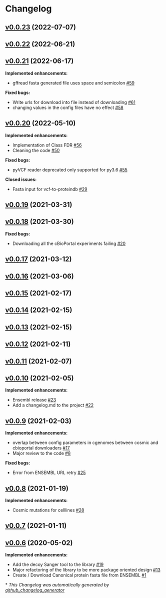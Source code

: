 # Changelog

## [v0.0.23](https://github.com/bigbio/py-pgatk/tree/v0.0.23) (2022-07-07)

## [v0.0.22](https://github.com/bigbio/py-pgatk/tree/v0.0.22) (2022-06-21)

## [v0.0.21](https://github.com/bigbio/py-pgatk/tree/v0.0.21) (2022-06-17)

**Implemented enhancements:**

- gffread fasta generated file uses space and semicolon [\#59](https://github.com/bigbio/py-pgatk/issues/59)

**Fixed bugs:**

- Write urls for download into file instead of downloading  [\#61](https://github.com/bigbio/py-pgatk/issues/61)
- changing values in the config files have no effect [\#58](https://github.com/bigbio/py-pgatk/issues/58)

## [v0.0.20](https://github.com/bigbio/py-pgatk/tree/v0.0.20) (2022-05-10)

**Implemented enhancements:**

- Implementation of Class FDR [\#56](https://github.com/bigbio/py-pgatk/issues/56)
- Cleaning the code [\#50](https://github.com/bigbio/py-pgatk/issues/50)

**Fixed bugs:**

- pyVCF reader deprecated only supported for py3.6  [\#55](https://github.com/bigbio/py-pgatk/issues/55)

**Closed issues:**

- Fasta input for vcf-to-proteindb [\#29](https://github.com/bigbio/py-pgatk/issues/29)

## [v0.0.19](https://github.com/bigbio/py-pgatk/tree/v0.0.19) (2021-03-31)

## [v0.0.18](https://github.com/bigbio/py-pgatk/tree/v0.0.18) (2021-03-30)

**Fixed bugs:**

- Downloading all the cBioPortal experiments failing  [\#20](https://github.com/bigbio/py-pgatk/issues/20)

## [v0.0.17](https://github.com/bigbio/py-pgatk/tree/v0.0.17) (2021-03-12)

## [v0.0.16](https://github.com/bigbio/py-pgatk/tree/v0.0.16) (2021-03-06)

## [v0.0.15](https://github.com/bigbio/py-pgatk/tree/v0.0.15) (2021-02-17)

## [v0.0.14](https://github.com/bigbio/py-pgatk/tree/v0.0.14) (2021-02-15)

## [v0.0.13](https://github.com/bigbio/py-pgatk/tree/v0.0.13) (2021-02-15)

## [v0.0.12](https://github.com/bigbio/py-pgatk/tree/v0.0.12) (2021-02-11)

## [v0.0.11](https://github.com/bigbio/py-pgatk/tree/v0.0.11) (2021-02-07)

## [v0.0.10](https://github.com/bigbio/py-pgatk/tree/v0.0.10) (2021-02-05)

**Implemented enhancements:**

- Ensembl release [\#23](https://github.com/bigbio/py-pgatk/issues/23)
- Add a changelog.md to the project  [\#22](https://github.com/bigbio/py-pgatk/issues/22)

## [v0.0.9](https://github.com/bigbio/py-pgatk/tree/v0.0.9) (2021-02-03)

**Implemented enhancements:**

- overlap between config parameters in cgenomes between cosmic and cbioportal downloaders [\#17](https://github.com/bigbio/py-pgatk/issues/17)
- Major review to the code [\#8](https://github.com/bigbio/py-pgatk/issues/8)

**Fixed bugs:**

- Error from ENSEMBL URL retry  [\#25](https://github.com/bigbio/py-pgatk/issues/25)

## [v0.0.8](https://github.com/bigbio/py-pgatk/tree/v0.0.8) (2021-01-19)

**Implemented enhancements:**

- Cosmic mutations for celllines  [\#28](https://github.com/bigbio/py-pgatk/issues/28)

## [v0.0.7](https://github.com/bigbio/py-pgatk/tree/v0.0.7) (2021-01-11)

## [v0.0.6](https://github.com/bigbio/py-pgatk/tree/v0.0.6) (2020-05-02)

**Implemented enhancements:**

- Add the decoy Sanger tool to the library  [\#19](https://github.com/bigbio/py-pgatk/issues/19)
- Major refactoring of the library to be more package oriented design [\#13](https://github.com/bigbio/py-pgatk/issues/13)
- Create / Download Canonical protein fasta file from ENSEMBL  [\#1](https://github.com/bigbio/py-pgatk/issues/1)



\* *This Changelog was automatically generated by [github_changelog_generator](https://github.com/github-changelog-generator/github-changelog-generator)*
